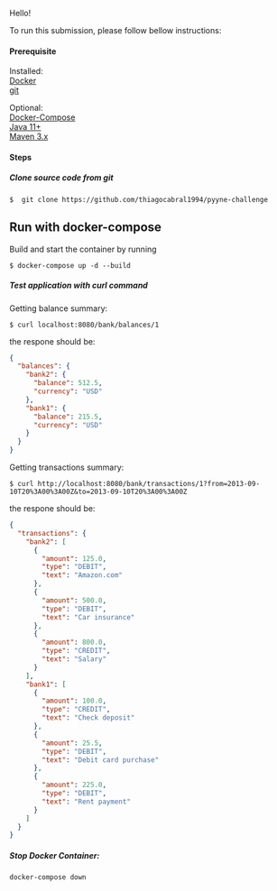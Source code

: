 Hello!

To run this submission, please follow bellow instructions:

#### Prerequisite 

Installed:   
[Docker](https://www.docker.com/)   
[git](https://www.digitalocean.com/community/tutorials/how-to-contribute-to-open-source-getting-started-with-git)   

Optional:   
[Docker-Compose](https://docs.docker.com/compose/install/)   
[Java 11+](https://www.oracle.com/technetwork/java/javase/overview/index.html)   
[Maven 3.x](https://maven.apache.org/install.html)

#### Steps

##### Clone source code from git
```
$  git clone https://github.com/thiagocabral1994/pyyne-challenge
```

## Run with docker-compose 

Build and start the container by running

```
$ docker-compose up -d --build 
```

##### Test application with ***curl*** command

Getting balance summary:
```
$ curl localhost:8080/bank/balances/1
```

the respone should be:
```json
{
  "balances": {
    "bank2": {
      "balance": 512.5,
      "currency": "USD"
    },
    "bank1": {
      "balance": 215.5,
      "currency": "USD"
    }
  }
}
```

Getting transactions summary:
```
$ curl http://localhost:8080/bank/transactions/1?from=2013-09-10T20%3A00%3A00Z&to=2013-09-10T20%3A00%3A00Z
```

the respone should be:
```json
{
  "transactions": {
    "bank2": [
      {
        "amount": 125.0,
        "type": "DEBIT",
        "text": "Amazon.com"
      },
      {
        "amount": 500.0,
        "type": "DEBIT",
        "text": "Car insurance"
      },
      {
        "amount": 800.0,
        "type": "CREDIT",
        "text": "Salary"
      }
    ],
    "bank1": [
      {
        "amount": 100.0,
        "type": "CREDIT",
        "text": "Check deposit"
      },
      {
        "amount": 25.5,
        "type": "DEBIT",
        "text": "Debit card purchase"
      },
      {
        "amount": 225.0,
        "type": "DEBIT",
        "text": "Rent payment"
      }
    ]
  }
}
```

##### Stop Docker Container:
```
docker-compose down
```
